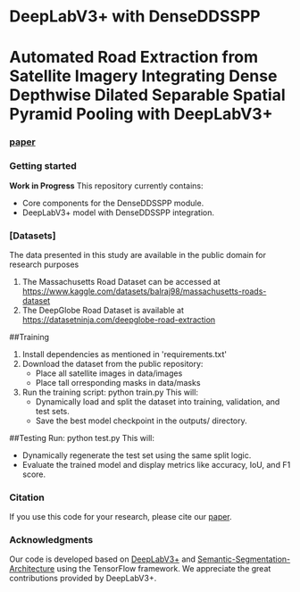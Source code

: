 # DeepLabV3+ with DenseDDSSPP
# Automated Road Extraction from Satellite Imagery Integrating Dense Depthwise Dilated Separable Spatial Pyramid Pooling with DeepLabV3+

### [paper](https://arxiv.org/pdf/2410.14836)


### Getting started
**Work in Progress**
This repository currently contains:
- Core components for the DenseDDSSPP module.
- DeepLabV3+ model with DenseDDSSPP integration.


### [Datasets]
The data presented in this study are available in the public domain for research purposes
1.	The Massachusetts Road Dataset can be accessed at https://www.kaggle.com/datasets/balraj98/massachusetts-roads-dataset
2.	The DeepGlobe Road Dataset is available at https://datasetninja.com/deepglobe-road-extraction


##Training
1. Install dependencies as mentioned in 'requirements.txt'
2. Download the dataset from the public repository:
   - Place all satellite images in data/images
   - Place tall orresponding masks in data/masks
3. Run the training script: python train.py
   This will:
   - Dynamically load and split the dataset into training, validation, and test sets.
   - Save the best model checkpoint in the outputs/ directory.

##Testing
   Run: python test.py
   This will:
  - Dynamically regenerate the test set using the same split logic.
  - Evaluate the trained model and display metrics like accuracy, IoU, and F1 score.

### Citation
If you use this code for your research, please cite our [paper](https://arxiv.org/pdf/2410.14836).


### Acknowledgments
Our code is developed based on [DeepLabV3+](https://github.com/tensorflow/models/tree/master/research/deeplab) and [Semantic-Segmentation-Architecture](https://github.com/nikhilroxtomar/Semantic-Segmentation-Architecture) using the TensorFlow framework. We appreciate the great contributions provided by DeepLabV3+.
